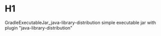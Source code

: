 # H1
GradleExecutableJar_java-library-distribution
simple executable jar with plugin "java-library-distribution"
